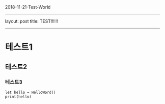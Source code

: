 2018-11-21-Test-World

- - - -
layout: post
title: TEST!!!!!!
- - - -

# 테스트1
## 테스트2
### 테스트3

```
let hello = HelloWord()
print(hello)
```

